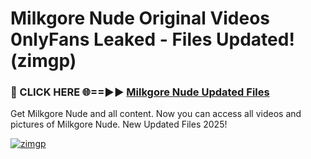 # Milkgore Nude Original Videos 0nlyFans Leaked - Files Updated! (zimgp)

<h3>🔴 CLICK HERE 🌐==►► <a href="https://tinyurl.com/5h6xmrr3" rel="nofollow">Milkgore Nude Updated Files</a></h3>

Get Milkgore Nude and all content. Now you can access all videos and pictures of Milkgore Nude. New Updated Files 2025!

[![zimgp](https://i.imgur.com/KVD873Z.gif)](https://tinyurl.com/5h6xmrr3)
